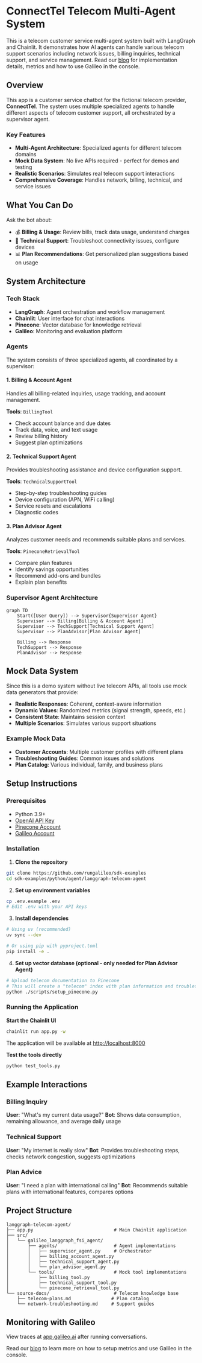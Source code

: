 # ConnectTel Telecom Multi-Agent System

This is a telecom customer service multi-agent system built with LangGraph and Chainlit. It demonstrates how AI agents can handle various telecom support scenarios including network issues, billing inquiries, technical support, and service management. Read our [blog](https://galileo.ai/blog/evaluate-langgraph-multi-agent-telecom) for implementation details, metrics and how to use Galileo in the console.

## Overview

This app is a customer service chatbot for the fictional telecom provider, **ConnectTel**. The system uses multiple specialized agents to handle different aspects of telecom customer support, all orchestrated by a supervisor agent.

### Key Features

- **Multi-Agent Architecture**: Specialized agents for different telecom domains
- **Mock Data System**: No live APIs required - perfect for demos and testing
- **Realistic Scenarios**: Simulates real telecom support interactions
- **Comprehensive Coverage**: Handles network, billing, technical, and service issues

## What You Can Do

Ask the bot about:

- 💰 **Billing & Usage**: Review bills, track data usage, understand charges
- 🔧 **Technical Support**: Troubleshoot connectivity issues, configure devices
- 📊 **Plan Recommendations**: Get personalized plan suggestions based on usage

## System Architecture

### Tech Stack

- **LangGraph**: Agent orchestration and workflow management
- **Chainlit**: User interface for chat interactions
- **Pinecone**: Vector database for knowledge retrieval
- **Galileo**: Monitoring and evaluation platform

### Agents

The system consists of three specialized agents, all coordinated by a supervisor:


#### 1. Billing & Account Agent
Handles all billing-related inquiries, usage tracking, and account management.

**Tools**: `BillingTool`
- Check account balance and due dates
- Track data, voice, and text usage
- Review billing history
- Suggest plan optimizations

#### 2. Technical Support Agent
Provides troubleshooting assistance and device configuration support.

**Tools**: `TechnicalSupportTool`
- Step-by-step troubleshooting guides
- Device configuration (APN, WiFi calling)
- Service resets and escalations
- Diagnostic codes

#### 3. Plan Advisor Agent
Analyzes customer needs and recommends suitable plans and services.

**Tools**: `PineconeRetrievalTool`
- Compare plan features
- Identify savings opportunities
- Recommend add-ons and bundles
- Explain plan benefits

### Supervisor Agent Architecture

```mermaid
graph TD
    Start([User Query]) --> Supervisor{Supervisor Agent}
    Supervisor --> Billing[Billing & Account Agent]
    Supervisor --> TechSupport[Technical Support Agent]
    Supervisor --> PlanAdvisor[Plan Advisor Agent]

    Billing --> Response
    TechSupport --> Response
    PlanAdvisor --> Response
```

## Mock Data System

Since this is a demo system without live telecom APIs, all tools use mock data generators that provide:

- **Realistic Responses**: Coherent, context-aware information
- **Dynamic Values**: Randomized metrics (signal strength, speeds, etc.)
- **Consistent State**: Maintains session context
- **Multiple Scenarios**: Simulates various support situations

### Example Mock Data

- **Customer Accounts**: Multiple customer profiles with different plans
- **Troubleshooting Guides**: Common issues and solutions
- **Plan Catalog**: Various individual, family, and business plans

## Setup Instructions

### Prerequisites

- Python 3.9+
- [OpenAI API Key](https://platform.openai.com/api-keys)
- [Pinecone Account](https://www.pinecone.io) 
- [Galileo Account](https://app.galileo.ai/sign-up) 

### Installation

1. **Clone the repository**
```bash
git clone https://github.com/rungalileo/sdk-examples
cd sdk-examples/python/agent/langgraph-telecom-agent
```

2. **Set up environment variables**
```bash
cp .env.example .env
# Edit .env with your API keys
```

3. **Install dependencies**
```bash
# Using uv (recommended)
uv sync --dev

# Or using pip with pyproject.toml
pip install -e .
```

4. **Set up vector database (optional - only needed for Plan Advisor Agent)**
```bash
# Upload telecom documentation to Pinecone
# This will create a "telecom" index with plan information and troubleshooting guides
python ./scripts/setup_pinecone.py
```

### Running the Application

**Start the Chainlit UI**
```bash
chainlit run app.py -w
```

The application will be available at [http://localhost:8000](http://localhost:8000)

**Test the tools directly**
```bash
python test_tools.py
```

## Example Interactions

### Billing Inquiry
**User**: "What's my current data usage?"
**Bot**: Shows data consumption, remaining allowance, and average daily usage

### Technical Support
**User**: "My internet is really slow"
**Bot**: Provides troubleshooting steps, checks network congestion, suggests optimizations

### Plan Advice
**User**: "I need a plan with international calling"
**Bot**: Recommends suitable plans with international features, compares options


## Project Structure

```
langgraph-telecom-agent/
├── app.py                              # Main Chainlit application
├── src/
│   └── galileo_langgraph_fsi_agent/
│       ├── agents/                     # Agent implementations
│       │   ├── supervisor_agent.py     # Orchestrator
│       │   ├── billing_account_agent.py
│       │   ├── technical_support_agent.py
│       │   └── plan_advisor_agent.py
│       └── tools/                      # Mock tool implementations
│           ├── billing_tool.py
│           ├── technical_support_tool.py
│           └── pinecone_retrieval_tool.py
└── source-docs/                        # Telecom knowledge base
    ├── telecom-plans.md               # Plan catalog
    └── network-troubleshooting.md     # Support guides
```

## Monitoring with Galileo

View traces at [app.galileo.ai](https://app.galileo.ai) after running conversations.

Read our [blog](https://galileo.ai/blog/evaluate-langgraph-multi-agent-telecom) to learn more on how to setup metrics and use Galileo in the console.